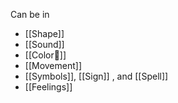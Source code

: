Can be in 
- [[Shape]]
- [[Sound]]
- [[Color🎨]]
- [[Movement]]
- [[Symbols]], [[Sign]] , and [[Spell]]
- [[Feelings]]

